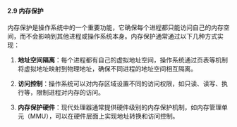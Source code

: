 #### 2.9 内存保护

内存保护是操作系统中的一个重要功能，它确保每个进程都只能访问自己的内存空间，而不会影响到其他进程或操作系统本身。内存保护通常通过以下几种方式实现：

1. **地址空间隔离**：每个进程都有自己的虚拟地址空间，操作系统通过页表等机制将虚拟地址映射到物理地址，确保不同进程的地址空间相互隔离。

2. **访问控制**：操作系统可以对内存区域设置不同的访问权限，如只读、读写、执行等，限制进程对内存的访问。

3. **内存保护硬件**：现代处理器通常提供硬件级别的内存保护机制，如内存管理单元（MMU），可以在硬件层面上实现地址转换和访问控制。

